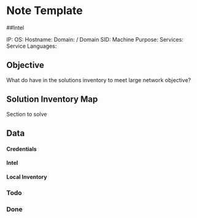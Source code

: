 # Note Template

##Intel

IP:
OS:
Hostname:
Domain:  / Domain SID:
Machine Purpose:
Services:
Service Languages:


## Objective


What do have in the solutions inventory to meet large network objective?

## Solution Inventory Map
Section to solve 
 


## Data 

#### Credentials

#### Intel

#### Local Inventory



### Todo

### Done


